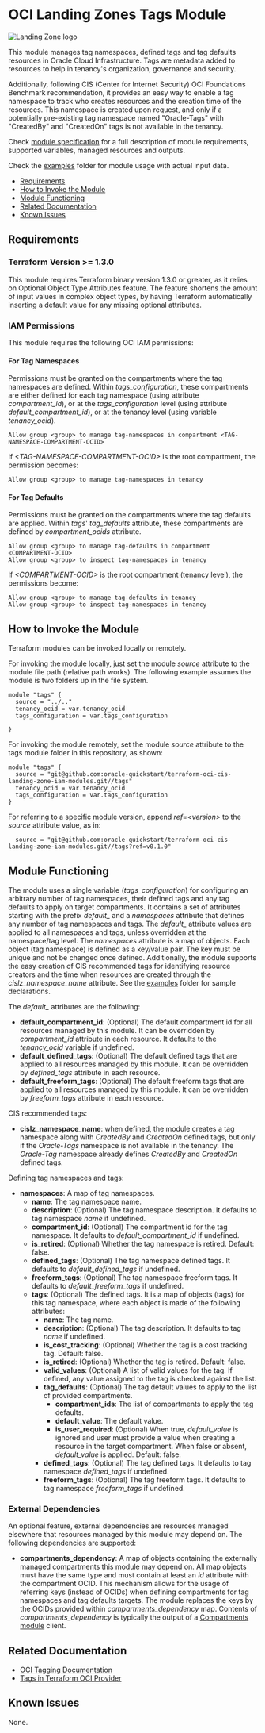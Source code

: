 # OCI Landing Zones Tags Module

![Landing Zone logo](../landing_zone_300.png)

This module manages tag namespaces, defined tags and tag defaults resources in Oracle Cloud Infrastructure. Tags are metadata added to resources to help in tenancy's organization, governance and security.

Additionally, following CIS (Center for Internet Security) OCI Foundations Benchmark recommendation, it provides an easy way to enable a tag namespace to track who creates resources and the creation time of the resources. This namespace is created upon request, and only if a potentially pre-existing tag namespace named "Oracle-Tags" with "CreatedBy" and "CreatedOn" tags is not available in the tenancy.

Check [module specification](./SPEC.md) for a full description of module requirements, supported variables, managed resources and outputs.

Check the [examples](./examples/) folder for module usage with actual input data.

- [Requirements](#requirements)
- [How to Invoke the Module](#invoke)
- [Module Functioning](#functioning)
- [Related Documentation](#related)
- [Known Issues](#issues)

## <a name="requirements">Requirements</a>

### Terraform Version >= 1.3.0
This module requires Terraform binary version 1.3.0 or greater, as it relies on Optional Object Type Attributes feature. The feature shortens the amount of input values in complex object types, by having Terraform automatically inserting a default value for any missing optional attributes.

### IAM Permissions

This module requires the following OCI IAM permissions:

#### For Tag Namespaces
Permissions must be granted on the compartments where the tag namespaces are defined. Within *tags_configuration*, these compartments are either defined for each tag namespace (using attribute *compartment_id*), or at the *tags_configuration* level (using attribute *default_compartment_id*), or at the tenancy level (using variable *tenancy_ocid*).
```
Allow group <group> to manage tag-namespaces in compartment <TAG-NAMESPACE-COMPARTMENT-OCID>
```
If *\<TAG-NAMESPACE-COMPARTMENT-OCID\>* is the root compartment, the permission becomes:
```
Allow group <group> to manage tag-namespaces in tenancy
```
#### For Tag Defaults
Permissions must be granted on the compartments where the tag defaults are applied. Within *tags*' *tag_defaults* attribute, these compartments are defined by *compartment_ocids* attribute.
```
Allow group <group> to manage tag-defaults in compartment <COMPARTMENT-OCID>
Allow group <group> to inspect tag-namespaces in tenancy
```
If *\<COMPARTMENT-OCID\>* is the root compartment (tenancy level), the permissions become:
```
Allow group <group> to manage tag-defaults in tenancy
Allow group <group> to inspect tag-namespaces in tenancy
```

## <a name="invoke">How to Invoke the Module</a>

Terraform modules can be invoked locally or remotely. 

For invoking the module locally, just set the module *source* attribute to the module file path (relative path works). The following example assumes the module is two folders up in the file system.
```
module "tags" {
  source = "../.."
  tenancy_ocid = var.tenancy_ocid
  tags_configuration = var.tags_configuration

}
```

For invoking the module remotely, set the module *source* attribute to the tags module folder in this repository, as shown:
```
module "tags" {
  source = "git@github.com:oracle-quickstart/terraform-oci-cis-landing-zone-iam-modules.git//tags"
  tenancy_ocid = var.tenancy_ocid
  tags_configuration = var.tags_configuration
}
```
For referring to a specific module version, append *ref=\<version\>* to the *source* attribute value, as in:
```
  source = "git@github.com:oracle-quickstart/terraform-oci-cis-landing-zone-iam-modules.git//tags?ref=v0.1.0"
```

## <a name="functioning">Module Functioning</a>

The module uses a single variable (*tags_configuration*) for configuring an arbitrary number of tag namespaces, their defined tags and any tag defaults to apply on target compartments. It contains a set of attributes starting with the prefix *default_* and a *namespaces* attribute that defines any number of tag namespaces and tags. The *default_* attribute values are applied to all namespaces and tags, unless overridden at the namespace/tag level. The *namespaces* attribute is a map of objects. Each object (tag namespace) is defined as a key/value pair. The key must be unique and not be changed once defined. Additionally, the module supports the easy creation of CIS recommended tags for identifying resource creators and the time when resources are created through the *cislz_namespace_name* attribute. See the [examples](./examples/) folder for sample declarations.

The *default_* attributes are the following:

- **default_compartment_id**: (Optional) The default compartment id for all resources managed by this module. It can be overridden by *compartment_id* attribute in each resource. It defaults to the *tenancy_ocid* variable if undefined.
- **default_defined_tags**: (Optional) The default defined tags that are applied to all resources managed by this module. It can be overridden by *defined_tags* attribute in each resource.
- **default_freeform_tags**: (Optional) The default freeform tags that are applied to all resources managed by this module. It can be overridden by *freeform_tags* attribute in each resource.

CIS recommended tags:

- **cislz_namespace_name**: when defined, the module creates a tag namespace along with *CreatedBy* and *CreatedOn* defined tags, but only if the *Oracle-Tags* namespace is not available in the tenancy. The *Oracle-Tag* namespace already defines *CreatedBy* and *CreatedOn* defined tags.

Defining tag namespaces and tags:

- **namespaces**: A map of tag namespaces.
  - **name**: The tag namespace name.             
  - **description**: (Optional) The tag namespace description. It defaults to tag namespace *name* if undefined.
  - **compartment_id**: (Optional) The compartment id for the tag namespace. It defaults to *default_compartment_id* if undefined.
  - **is_retired**: (Optional) Whether the tag namespace is retired. Default: false.
  - **defined_tags**: (Optional) The tag namespace defined tags. It defaults to *default_defined_tags* if undefined.
  - **freeform_tags**: (Optional) The tag namespace freeform tags. It defaults to *default_freeform_tags* if undefined.
  - **tags**: (Optional) The defined tags. It is a map of objects (tags) for this tag namespace, where each object is made of the following attributes:
    - **name**: The tag name.
    - **description**: (Optional) The tag description. It defaults to tag *name* if undefined.
    - **is_cost_tracking**: (Optional) Whether the tag is a cost tracking tag. Default: false.
    - **is_retired**: (Optional) Whether the tag is retired. Default: false.
    - **valid_values**: (Optional) A list of valid values for the tag. If defined, any value assigned to the tag is checked against the list. 
    - **tag_defaults**: (Optional) The tag default values to apply to the list of provided compartments.
      - **compartment_ids**: The list of compartments to apply the tag defaults.
      - **default_value**: The default value.
      - **is_user_required**: (Optional) When true, *default_value* is ignored and user must provide a value when creating a resource in the target compartment. When false or absent, *default_value* is applied. Default: false.
    - **defined_tags**: (Optional) The tag defined tags. It defaults to tag namespace *defined_tags* if undefined.
    - **freeform_tags**: (Optional) The tag freeform tags. It defaults to tag namespace *freeform_tags* if undefined.  

### <a name="extdep">External Dependencies</a>

An optional feature, external dependencies are resources managed elsewhere that resources managed by this module may depend on. The following dependencies are supported:

- **compartments_dependency**: A map of objects containing the externally managed compartments this module may depend on. All map objects must have the same type and must contain at least an *id* attribute with the compartment OCID. This mechanism allows for the usage of referring keys (instead of OCIDs) when defining compartments for tag namespaces and tag defaults targets. The module replaces the keys by the OCIDs provided within *compartments_dependency* map. Contents of *compartments_dependency* is typically the output of a [Compartments module](../compartments/) client.

## Related Documentation
- [OCI Tagging Documentation](https://docs.oracle.com/en-us/iaas/Content/Tagging/home.htm)
- [Tags in Terraform OCI Provider](https://registry.terraform.io/providers/oracle/oci/4.112.0/docs/resources/identity_tag)

## Known Issues
None.
